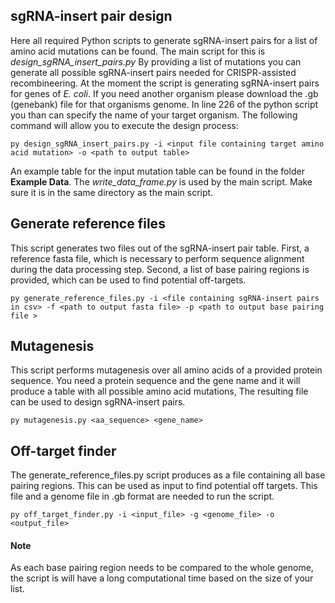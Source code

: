 
## sgRNA-insert pair design

Here all required Python scripts to generate sgRNA-insert pairs for a list of amino acid mutations can be found. The main script for this is *design_sgRNA_insert_pairs.py* By providing a list of mutations you can 
generate all possible sgRNA-insert pairs needed for CRISPR-assisted recombineering. At the moment the script is generating sgRNA-insert pairs for genes of *E. coli*. If you need another organism please download the
.gb (genebank) file for that organisms genome. In line 226 of the python script you than can specify the name of your target organism. The following command will allow you to execute the design process:
```
py design_sgRNA_insert_pairs.py -i <input file containing target amino acid mutation> -o <path to output table>
```
An example table for the input mutation table can be found in the folder **Example Data**. The *write_data_frame.py* is used by the main script. Make sure it is in the same directory as the main script.

## Generate reference files
This script generates two files out of the sgRNA-insert pair table. First, a reference fasta file, which is necessary to perform sequence alignment during the data processing step. Second, a list of base pairing regions is provided, which can be used to find potential off-targets.
```
py generate_reference_files.py -i <file containing sgRNA-insert pairs in csv> -f <path to output fasta file> -p <path to output base pairing file >
```
## Mutagenesis
This script performs mutagenesis over all amino acids of a provided protein sequence. You need a protein sequence and the gene name and it will produce a table with all possible amino acid mutations, The resulting file can be used to design sgRNA-insert pairs.
```
py mutagenesis.py <aa_sequence> <gene_name>
```

## Off-target finder
The generate_reference_files.py script produces as a file containing all base pairing regions. This can be used as input to find potential off targets. This file and a genome file in .gb format are needed to run the script. 
```
py off_target_finder.py -i <input_file> -g <genome_file> -o <output_file>
```
#### Note
As each base pairing region needs to be compared to the whole genome, the script is will have a long computational time based on the size of your list. 